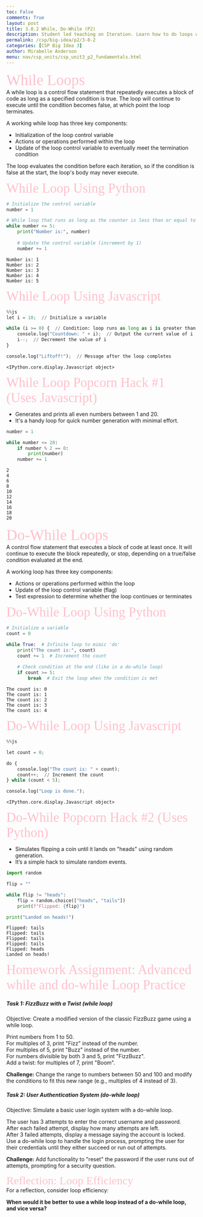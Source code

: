 ```yaml
---
toc: False
comments: True
layout: post
title: 3.8.2 While, Do-While (P2)
description: Student led teaching on Iteration. Learn how to do loops with Java and Python.
permalink: /csp/big-idea/p2/3-8-2
categories: [CSP Big Idea 3]
author: Mirabelle Anderson
menu: nav/csp_units/csp_unit3_p2_fundamentals.html
---
```


<span style="color: pink; font-size: 40px; font-family: 'Times New Roman';"> While Loops </span> <br>
A while loop is a control flow statement that repeatedly executes a block of code as long as a specified condition is true. 
The loop will continue to execute until the condition becomes false, at which point the loop terminates.

A working while loop has three key components: <br>
- Initialization of the loop control variable <br>
- Actions or operations performed within the loop <br>
- Update of the loop control variable to eventually meet the termination condition <br>

The loop evaluates the condition before each iteration, so if the condition is false at the start, the loop's body may never execute.

<span style="color: pink; font-size: 35px; font-family: 'Times New Roman';"> While Loop Using Python </span>


```python
# Initialize the control variable
number = 1

# While loop that runs as long as the counter is less than or equal to 5
while number <= 5:
    print("Number is:", number)
    
    # Update the control variable (increment by 1)
    number += 1

```

    Number is: 1
    Number is: 2
    Number is: 3
    Number is: 4
    Number is: 5


<span style="color: pink; font-size: 35px; font-family: 'Times New Roman';"> While Loop Using Javascript </span>


```python
%%js
let i = 10;  // Initialize a variable

while (i >= 0) {  // Condition: loop runs as long as i is greater than or equal to 0
    console.log("Countdown: " + i);  // Output the current value of i
    i--;  // Decrement the value of i
}

console.log("Liftoff!");  // Message after the loop completes

```


    <IPython.core.display.Javascript object>


 <span style="color: pink; font-size: 35px; font-family: 'Times New Roman';"> While Loop Popcorn Hack #1 (Uses Javascript) </span>

- Generates and prints all even numbers between 1 and 20.<br>
- It's a handy loop for quick number generation with minimal effort.


```python
number = 1

while number <= 20:
    if number % 2 == 0:
        print(number)
    number += 1
```

    2
    4
    6
    8
    10
    12
    14
    16
    18
    20


<span style="color: pink; font-size: 40px; font-family: 'Times New Roman';"> Do-While Loops</span> <br>
A control flow statement that executes a block of code at least once. It will continue to execute 
the block repeatedly, or stop, depending on a true/false condition evaluated at the end.

A working loop has three key components:<br>
- Actions or operations performed within the loop<br>
- Update of the loop control variable (flag)<br>
- Test expression to determine whether the loop continues or terminates


<span style="color: pink; font-size: 35px; font-family: 'Times New Roman';"> Do-While Loop Using Python </span>


```python
# Initialize a variable
count = 0

while True:  # Infinite loop to mimic 'do'
    print("The count is:", count)
    count += 1  # Increment the count
    
    # Check condition at the end (like in a do-while loop)
    if count >= 5:
        break  # Exit the loop when the condition is met

```

    The count is: 0
    The count is: 1
    The count is: 2
    The count is: 3
    The count is: 4


<span style="color: pink; font-size: 35px; font-family: 'Times New Roman';"> Do-While Loop Using Javascript </span>


```python
%%js

let count = 0;

do {
    console.log("The count is: " + count);
    count++;  // Increment the count
} while (count < 5);

console.log("Loop is done.");

```


    <IPython.core.display.Javascript object>


<span style="color: pink; font-size: 35px; font-family: 'Times New Roman';"> Do-While Popcorn Hack #2 (Uses Python) </span>

- Simulates flipping a coin until it lands on "heads" using random generation.<br>
- It’s a simple hack to simulate random events.


```python
import random

flip = ""

while flip != "heads":
    flip = random.choice(["heads", "tails"])
    print(f"Flipped: {flip}")

print("Landed on heads!")
```

    Flipped: tails
    Flipped: tails
    Flipped: tails
    Flipped: tails
    Flipped: heads
    Landed on heads!


<span style="color: pink; font-size: 35px; font-family: 'Times New Roman';"> Homework Assignment: Advanced while and do-while Loop Practice </span>

##### **Task 1: FizzBuzz with a Twist (while loop)**

Objective: Create a modified version of the classic FizzBuzz game using a while loop.

Print numbers from 1 to 50.<br>
For multiples of 3, print "Fizz" instead of the number.<br>
For multiples of 5, print "Buzz" instead of the number.<br>
For numbers divisible by both 3 and 5, print "FizzBuzz".<br>
Add a twist: for multiples of 7, print "Boom".<br>

**Challenge:** Change the range to numbers between 50 and 100 and modify the conditions to fit this new range (e.g., multiples of 4 instead of 3).

##### **Task 2: User Authentication System (do-while loop)**

Objective: Simulate a basic user login system with a do-while loop.

The user has 3 attempts to enter the correct username and password.<br>
After each failed attempt, display how many attempts are left.<br>
After 3 failed attempts, display a message saying the account is locked.<br>
Use a do-while loop to handle the login process, prompting the user for their credentials until they either succeed or run out of attempts.<br>

**Challenge:** Add functionality to "reset" the password if the user runs out of attempts, prompting for a security question.

<span style="color: pink; font-size: 30px; font-family: 'Times New Roman';"> Reflection: Loop Efficiency </span> <br>
For a reflection, consider loop efficiency:

**When would it be better to use a while loop instead of a do-while loop, and vice versa?**

